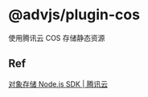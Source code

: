 # @advjs/plugin-cos

使用腾讯云 COS 存储静态资源

## Ref

[对象存储 Node.js SDK | 腾讯云](https://cloud.tencent.com/document/product/436/8629)
